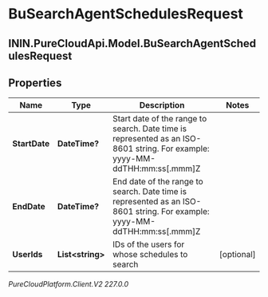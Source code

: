 # BuSearchAgentSchedulesRequest

## ININ.PureCloudApi.Model.BuSearchAgentSchedulesRequest

## Properties

|Name | Type | Description | Notes|
|------------ | ------------- | ------------- | -------------|
| **StartDate** | **DateTime?** | Start date of the range to search. Date time is represented as an ISO-8601 string. For example: yyyy-MM-ddTHH:mm:ss[.mmm]Z | |
| **EndDate** | **DateTime?** | End date of the range to search. Date time is represented as an ISO-8601 string. For example: yyyy-MM-ddTHH:mm:ss[.mmm]Z | |
| **UserIds** | **List&lt;string&gt;** | IDs of the users for whose schedules to search | [optional] |



_PureCloudPlatform.Client.V2 227.0.0_
